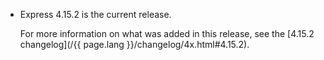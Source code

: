 <ul>
  <li>
    <p class="announcement-title">Express 4.15.2 is the current release.</p>
    <p markdown="1">
     For more information on what was added in this release, see the [4.15.2 changelog](/{{ page.lang }}/changelog/4x.html#4.15.2).
    </p>
  </li>
</ul>
